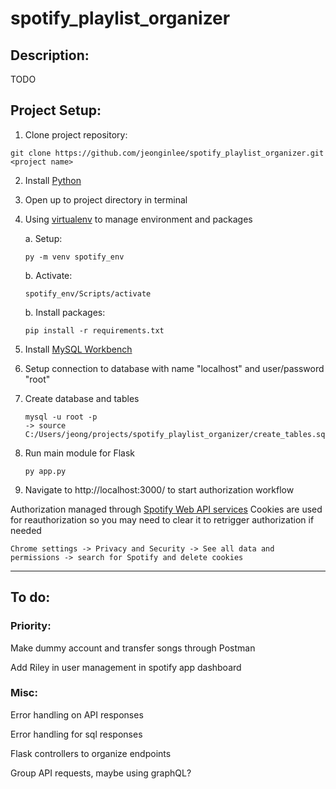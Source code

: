 # spotify_playlist_organizer
## Description:
TODO

## Project Setup:
1. Clone project repository:
```
git clone https://github.com/jeonginlee/spotify_playlist_organizer.git <project name>
```
2. Install [Python](https://www.python.org/downloads/)
3. Open up to project directory in terminal
4. Using [virtualenv](https://packaging.python.org/en/latest/guides/installing-using-pip-and-virtual-environments/) to manage environment and packages
    
    a. Setup: 
    ```
    py -m venv spotify_env
    ```
    b. Activate: 
    ```
    spotify_env/Scripts/activate
    ```
    b. Install packages: 
    ```
    pip install -r requirements.txt
    ```
5. Install [MySQL Workbench](https://dev.mysql.com/doc/workbench/en/wb-installing.html)
6. Setup connection to database with name "localhost" and user/password "root"
7. Create database and tables
    ```
	mysql -u root -p
    -> source C:/Users/jeong/projects/spotify_playlist_organizer/create_tables.sql
    ```
8. Run main module for Flask
    ```
    py app.py
    ```
9. Navigate to http://localhost:3000/ to start authorization workflow

Authorization managed through [Spotify Web API services](https://developer.spotify.com/documentation/web-api/tutorials/code-flow)
Cookies are used for reauthorization so you may need to clear it to retrigger authorization if needed
```
Chrome settings -> Privacy and Security -> See all data and permissions -> search for Spotify and delete cookies
```

---------------------------------------------------------------------------
## To do:

### Priority:
Make dummy account and transfer songs through Postman

Add Riley in user management in spotify app dashboard

### Misc:
Error handling on API responses

Error handling for sql responses

Flask controllers to organize endpoints

Group API requests, maybe using graphQL?

